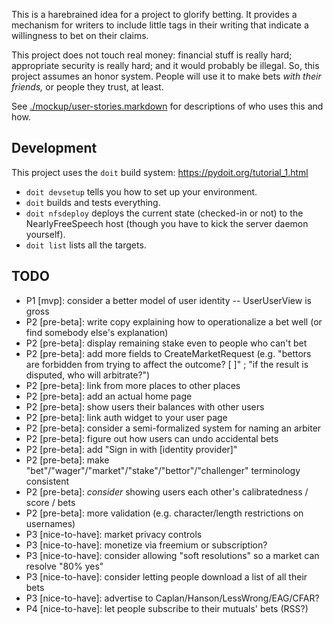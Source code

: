 This is a harebrained idea for a project to glorify betting. It provides a mechanism for writers to include little tags in their writing that indicate a willingness to bet on their claims.

This project does not touch real money: financial stuff is really hard; appropriate security is really hard; and it would probably be illegal. So, this project assumes an honor system. People will use it to make bets _with their friends,_ or people they trust, at least.

See [./mockup/user-stories.markdown](./mockup/user-stories.markdown) for descriptions of who uses this and how.

Development
-----------

This project uses the `doit` build system: https://pydoit.org/tutorial_1.html

- `doit devsetup` tells you how to set up your environment.
- `doit` builds and tests everything.
- `doit nfsdeploy` deploys the current state (checked-in or not) to the NearlyFreeSpeech host (though you have to kick the server daemon yourself).
- `doit list` lists all the targets.


TODO
--------------
- P1 [mvp]: consider a better model of user identity -- UserUserView is gross
- P2 [pre-beta]: write copy explaining how to operationalize a bet well (or find somebody else's explanation)
- P2 [pre-beta]: display remaining stake even to people who can't bet
- P2 [pre-beta]: add more fields to CreateMarketRequest (e.g. "bettors are forbidden from trying to affect the outcome? [ ]" ; "if the result is disputed, who will arbitrate?")
- P2 [pre-beta]: link from more places to other places
- P2 [pre-beta]: add an actual home page
- P2 [pre-beta]: show users their balances with other users
- P2 [pre-beta]: link auth widget to your user page
- P2 [pre-beta]: consider a semi-formalized system for naming an arbiter
- P2 [pre-beta]: figure out how users can undo accidental bets
- P2 [pre-beta]: add "Sign in with [identity provider]"
- P2 [pre-beta]: make "bet"/"wager"/"market"/"stake"/"bettor"/"challenger" terminology consistent
- P2 [pre-beta]: _consider_ showing users each other's calibratedness / score / bets
- P2 [pre-beta]: more validation (e.g. character/length restrictions on usernames)
- P3 [nice-to-have]: market privacy controls
- P3 [nice-to-have]: monetize via freemium or subscription?
- P3 [nice-to-have]: consider allowing "soft resolutions" so a market can resolve "80% yes"
- P3 [nice-to-have]: consider letting people download a list of all their bets
- P3 [nice-to-have]: advertise to Caplan/Hanson/LessWrong/EAG/CFAR?
- P4 [nice-to-have]: let people subscribe to their mutuals' bets (RSS?)
